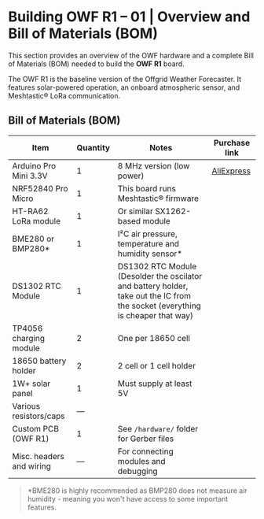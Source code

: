 # Building OWF R1 – 01 | Overview and Bill of Materials (BOM)

This section provides an overview of the OWF hardware and a complete Bill of Materials (BOM) needed to build the **OWF R1** board.

The OWF R1 is the baseline version of the Offgrid Weather Forecaster. It features solar-powered operation, an onboard atmospheric sensor, and Meshtastic® LoRa communication.

## Bill of Materials (BOM)

| Item                     | Quantity | Notes                                                                 | Purchase link |
|--------------------------|----------|------------------------------------------------------------------------|--------------|
| Arduino Pro Mini 3.3V    | 1        | 8 MHz version (low power)                                              | [AliExpress]((https://pl.aliexpress.com/item/1005006843855788.htmlspm=a2g0o.order_list.order_list_main.11.7cac1c24H9nd8a&gatewayAdapt=glo2pol)) |
| NRF52840 Pro Micro       | 1        | This board runs Meshtastic® firmware                                   | |
| HT-RA62 LoRa module      | 1        | Or similar SX1262-based module                                         | |
| BME280 or BMP280*        | 1        | I²C air pressure, temperature and humidity sensor*                     | |
| DS1302 RTC Module        | 1        | DS1302 RTC Module (Desolder the oscilator and battery holder, take out the IC from the socket (everything is cheaper that way)| |
| TP4056 charging module   | 2        | One per 18650 cell                                                     | |
| 18650 battery holder     | 2        | 2 cell or 1 cell holder                                                | |
| 1W+ solar panel          | 1        | Must supply at least 5V                                                | |
| Various resistors/caps   | —        |                                                                        | |
| Custom PCB (OWF R1)      | 1        | See `/hardware/` folder for Gerber files                               | |
| Misc. headers and wiring | —        | For connecting modules and debugging                                   | |

> *BME280 is highly recommended as BMP280 does not measure air humidity - meaning you won't have access to some important features.


